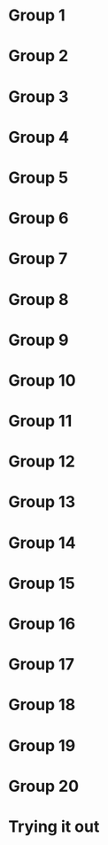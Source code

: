 # Group 1

# Group 2

# Group 3

# Group 4

# Group 5

# Group 6

# Group 7

# Group 8

# Group 9

# Group 10

# Group 11

# Group 12

# Group 13

# Group 14

# Group 15

# Group 16

# Group 17

# Group 18

# Group 19

# Group 20

# Trying it out















